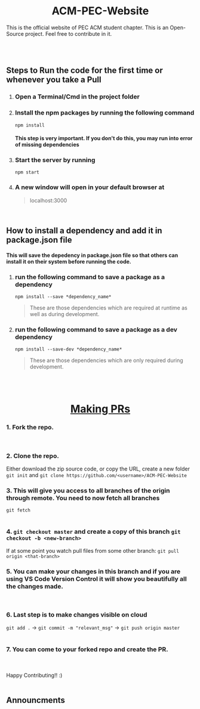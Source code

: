<h1 align='center'>ACM-PEC-Website</h1>
This is the official website of PEC ACM student chapter. This is an Open-Source project. Feel free to contribute in it.

<br/><br/>

## Steps to Run the code for the first time or whenever you take a Pull

1. ### Open a Terminal/Cmd in the project folder
2. ### Install the npm packages by running the following command <br> 
    `npm install`
    #### This step is very important. If you don't do this, you may run into error of missing dependencies
3. ### Start the server by running <br>
    `npm start`
4. ### A new window will open in your default browser at 
    > localhost:3000

<br>

## How to install a dependency and add it in package.json file

#### This will save the depedency in package.json file so that others can install it on their system before running the code.

1. ### run the following command to save a package as a dependency
    `npm install --save *dependency_name*`
    > These are those dependencies which are required at runtime as well as during development.
    

2. ### run the following command to save a package as a dev dependency
    `npm install --save-dev *dependency_name*`
    > These are those dependencies which are only required during development.

<br/><br/>  
  
    
<h1 align='center'><u>Making PRs</u></h1>  

### 1. Fork the repo. 
<br/>

### 2.  Clone the repo.     
  Either download the zip source code, or copy the URL, create a new folder     
  ```git init``` and ```git clone https://github.com/<username>/ACM-PEC-Website```
  <br/> 
  
### 3. This will give you access to all branches of the origin through remote. You need to now fetch all branches    
```git fetch```    
<br/> 

### 4. ```git checkout master``` and create a copy of this branch ```git checkout -b <new-branch>```    
If at some point you watch pull files from some other branch: ```git pull origin <that-branch>```
<br/>

### 5. You can make your changes in this branch and if you are using VS Code Version Control it will show you beautifully all the changes made.    
<br/>

### 6. Last step is to make changes visible on cloud    
```git add .``` -> ```git commit -m "relevant_msg"``` -> ```git push origin master```    
<br/>

### 7. You can come to your forked repo and create the PR.    
<br/>

<br/>
Happy Contributing!! :)  
<br/> <br/>

## Announcments




